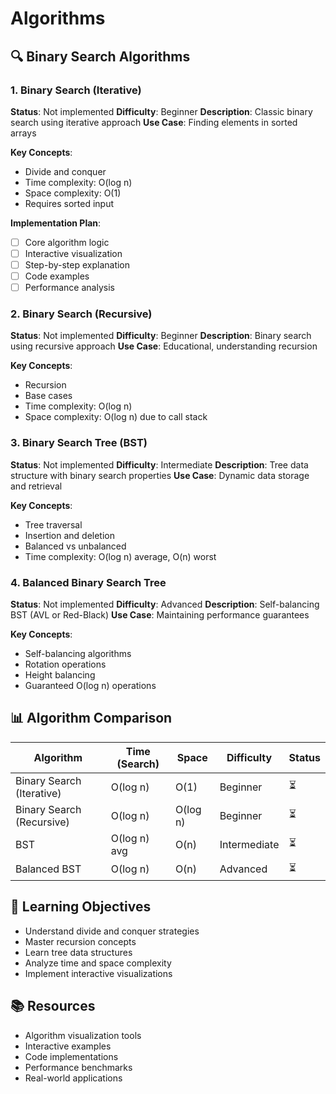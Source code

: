 # Algorithms

## 🔍 Binary Search Algorithms

### 1. Binary Search (Iterative)

**Status**: Not implemented
**Difficulty**: Beginner
**Description**: Classic binary search using iterative approach
**Use Case**: Finding elements in sorted arrays

**Key Concepts**:

- Divide and conquer
- Time complexity: O(log n)
- Space complexity: O(1)
- Requires sorted input

**Implementation Plan**:

- [ ] Core algorithm logic
- [ ] Interactive visualization
- [ ] Step-by-step explanation
- [ ] Code examples
- [ ] Performance analysis

### 2. Binary Search (Recursive)

**Status**: Not implemented
**Difficulty**: Beginner
**Description**: Binary search using recursive approach
**Use Case**: Educational, understanding recursion

**Key Concepts**:

- Recursion
- Base cases
- Time complexity: O(log n)
- Space complexity: O(log n) due to call stack

### 3. Binary Search Tree (BST)

**Status**: Not implemented
**Difficulty**: Intermediate
**Description**: Tree data structure with binary search properties
**Use Case**: Dynamic data storage and retrieval

**Key Concepts**:

- Tree traversal
- Insertion and deletion
- Balanced vs unbalanced
- Time complexity: O(log n) average, O(n) worst

### 4. Balanced Binary Search Tree

**Status**: Not implemented
**Difficulty**: Advanced
**Description**: Self-balancing BST (AVL or Red-Black)
**Use Case**: Maintaining performance guarantees

**Key Concepts**:

- Self-balancing algorithms
- Rotation operations
- Height balancing
- Guaranteed O(log n) operations

## 📊 Algorithm Comparison

| Algorithm                 | Time (Search) | Space    | Difficulty   | Status |
| ------------------------- | ------------- | -------- | ------------ | ------ |
| Binary Search (Iterative) | O(log n)      | O(1)     | Beginner     | ⏳     |
| Binary Search (Recursive) | O(log n)      | O(log n) | Beginner     | ⏳     |
| BST                       | O(log n) avg  | O(n)     | Intermediate | ⏳     |
| Balanced BST              | O(log n)      | O(n)     | Advanced     | ⏳     |

## 🎯 Learning Objectives

- Understand divide and conquer strategies
- Master recursion concepts
- Learn tree data structures
- Analyze time and space complexity
- Implement interactive visualizations

## 📚 Resources

- Algorithm visualization tools
- Interactive examples
- Code implementations
- Performance benchmarks
- Real-world applications
